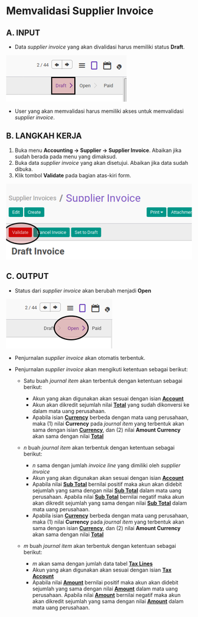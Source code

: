 # Memvalidasi Supplier Invoice

## A. INPUT

* Data *supplier invoice* yang akan divalidasi harus memiliki status **Draft**.

![](../../img/supplier-invoice/status-draft.png)

* User yang akan memvalidasi harus memiliki akses untuk memvalidasi *supplier invoice*.

## B. LANGKAH KERJA

1. Buka menu **Accounting -> Supplier -> Supplier Invoice**. Abaikan jika sudah berada
pada menu yang dimaksud.
2. Buka data *supplier invoice* yang akan disetujui. Abaikan jika data sudah dibuka.
3. Klik tombol **Validate** pada bagian atas-kiri form.

![](../../img/supplier-invoice/tombol-validate.png)

## C. OUTPUT

* Status dari *supplier invoice* akan berubah menjadi **Open**

![](../../img/supplier-invoice/status-open.png)

* Penjurnalan *supplier invoice* akan otomatis terbentuk.
* Penjurnalan *supplier invoice* akan mengikuti ketentuan sebagai berikut:

    * Satu buah *journal item* akan terbentuk dengan ketentuan sebagai berikut:

        * Akun yang akan digunakan akan sesuai dengan isian **[Account](./penjelasan.md#field-account)**
        * Akun akan dikredit sejumlah nilai **[Total](./penjelasan.md#field-total)** yang sudah dikonversi ke dalam mata uang perusahaan.
        * Apabila isian **[Currency](./penjelasan.md#field-currency)** berbeda dengan mata uang perusahaan, maka (1) nilai **Currency** pada *journal item* yang terbentuk akan sama dengan isian **[Currency](./penjelasan.md#field-currency)**, dan (2) nilai **Amount Currency** akan sama dengan nilai **[Total](./penjelasan.md#field-total)**

    * *n* buah *journal item* akan terbentuk dengan ketentuan sebagai berikut:

        * *n* sama dengan jumlah *invoice line* yang dimiliki oleh *supplier invoice*
        * Akun yang akan digunakan akan sesuai dengan isian **[Account](./penjelasan.md#field-account-line)**
        * Apabila nilai **[Sub Total](./penjelasan.md#field-sub-total)** bernilai positif maka akun akan didebit sejumlah yang sama dengan nilai **[Sub Total](./penjelasan.md#field-subtotal)** dalam mata uang perusahaan. Apabila nilai **[Sub Total](./penjelasan.md#field-subtotal)** bernilai negatif maka akun akan dikredit sejumlah yang sama dengan nilai **[Sub Total](./penjelasan.md#field-subtotal)** dalam mata uang perusahaan.
        * Apabila isian **[Currency](./penjelasan.md#field-currency)** berbeda dengan mata uang perusahaan, maka (1) nilai **Currency** pada *journal item* yang terbentuk akan sama dengan isian **[Currency](./penjelasan.md#field-currency)**, dan (2) nilai **Amount Currency** akan sama dengan nilai **[Total](./penjelasan.md#field-currency)**

    * *m* buah *journal item* akan terbentuk dengan ketentuan sebagai berikut:

        * *m* akan sama dengan jumlah data tabel **[Tax Lines](./penjelasan.md#tabel-taxline)**
        * Akun yang akan digunakan akan sesuai dengan isian **[Tax Account](./penjelasan.md#field-tax-account)**
        * Apabila nilai **[Amount](./penjelasan.md#field-tax-amount)** bernilai positif maka akun akan didebit sejumlah yang sama dengan nilai **[Amount](./penjelasan.md#field-tax-amount)** dalam mata uang perusahaan. Apabila nilai **[Amount](./penjelasan.md#field-tax-amount)** bernilai negatif maka akun akan dikredit sejumlah yang sama dengan nilai **[Amount](./penjelasan.md#field-tax-amount)** dalam mata uang perusahaan.        
